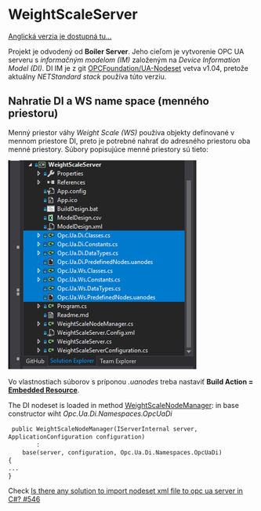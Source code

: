 # WeightScaleServer
[Anglická verzia je dostupná tu...](readme.md)

Projekt je odvodený od **Boiler Server**. Jeho cieľom je vytvorenie OPC UA serveru s _informačným modelom (IM)_ založeným na _Device Information Model (DI)_.
DI IM je z git [OPCFoundation/UA-Nodeset](https://github.com/OPCFoundation/UA-Nodeset) vetva v1.04, pretože aktuálny _NETStandard stack_ používa túto verziu.
## Nahratie DI a WS name space (menného priestoru)
Menný priestor váhy _Weight Scale (WS)_ používa objekty definované v mennom priestore DI, preto je potrebné nahrať do adresného priestoru oba menné priestory.
Súbory popisujúce menné priestory sú tieto:

![namespacesfiles.PNG](namespacesfiles.PNG)

Vo vlastnostiach súborov s príponou _.uanodes_ treba nastaviť **Build Action = [Embedded Resource](https://docs.microsoft.com/en-us/visualstudio/ide/build-actions?view=vs-2019)**.

The DI nodeset is loaded in method [WeightScaleNodeManager](SampleApplications/Workshop/Boiler/WeightScaleServer/WeightScaleNodeManager.cs):
in base constructor wiht _Opc.Ua.Di.Namespaces.OpcUaDi_
```
 public WeightScaleNodeManager(IServerInternal server, ApplicationConfiguration configuration)
        :
    base(server, configuration, Opc.Ua.Di.Namespaces.OpcUaDi)
{
...
}
```

Check [Is there any solution to import nodeset xml file to opc ua server in C#? #546](https://github.com/OPCFoundation/UA-.NETStandard/issues/546)
